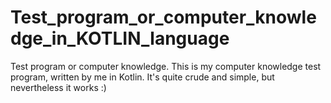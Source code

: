 # Test_program_or_computer_knowledge_in_KOTLIN_language
Test program or computer knowledge.
This is my computer knowledge test program, written by me in Kotlin. It's quite crude and simple, but nevertheless it works :)
